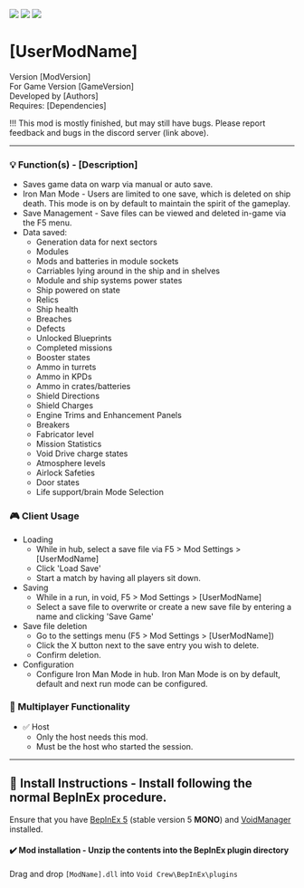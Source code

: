 [![](https://img.shields.io/badge/-Void_Crew_Modding_Team-111111?style=just-the-label&logo=github&labelColor=24292f)](https://github.com/Void-Crew-Modding-Team)
![](https://img.shields.io/badge/Game%20Version-[GameVersion]-111111?style=flat&labelColor=24292f&color=111111)
[![](https://img.shields.io/discord/1180651062550593536.svg?&logo=discord&logoColor=ffffff&style=flat&label=Discord&labelColor=24292f&color=111111)](https://discord.gg/g2u5wpbMGu "Void Crew Modding Discord")

# [UserModName]

Version [ModVersion]  
For Game Version [GameVersion]  
Developed by [Authors]  
Requires: [Dependencies]

!!! This mod is mostly finished, but may still have bugs. Please report feedback and bugs in the discord server (link above).

---------------------

### 💡 Function(s) - [Description]

- Saves game data on warp via manual or auto save.
- Iron Man Mode - Users are limited to one save, which is deleted on ship death. This mode is on by default to maintain the spirit of the gameplay.
- Save Management - Save files can be viewed and deleted in-game via the F5 menu.
- Data saved: 
  - Generation data for next sectors
  - Modules
  - Mods and batteries in module sockets
  - Carriables lying around in the ship and in shelves
  - Module and ship systems power states
  - Ship powered on state
  - Relics
  - Ship health
  - Breaches
  - Defects
  - Unlocked Blueprints
  - Completed missions
  - Booster states
  - Ammo in turrets
  - Ammo in KPDs
  - Ammo in crates/batteries
  - Shield Directions
  - Shield Charges
  - Engine Trims and Enhancement Panels
  - Breakers
  - Fabricator level
  - Mission Statistics
  - Void Drive charge states
  - Atmosphere levels
  - Airlock Safeties
  - Door states
  - Life support/brain Mode Selection

### 🎮 Client Usage

- Loading
  - While in hub, select a save file via F5 > Mod Settings > [UserModName]
  - Click 'Load Save'
  - Start a match by having all players sit down.
- Saving
  - While in a run, in void, F5 > Mod Settings > [UserModName]
  - Select a save file to overwrite or create a new save file by entering a name and clicking 'Save Game'
- Save file deletion
  - Go to the settings menu (F5 > Mod Settings > [UserModName])
  - Click the X button next to the save entry you wish to delete.
  - Confirm deletion.
- Configuration
  - Configure Iron Man Mode in hub. Iron Man Mode is on by default, default and next run mode can be configured.

### 👥 Multiplayer Functionality

- ✅ Host
  - Only the host needs this mod.
  - Must be the host who started the session.

---------------------

## 🔧 Install Instructions - **Install following the normal BepInEx procedure.**

Ensure that you have [BepInEx 5](https://thunderstore.io/c/void-crew/p/BepInEx/BepInExPack/) (stable version 5 **MONO**) and [VoidManager](https://thunderstore.io/c/void-crew/p/VoidCrewModdingTeam/VoidManager/) installed.

#### ✔️ Mod installation - **Unzip the contents into the BepInEx plugin directory**

Drag and drop `[ModName].dll` into `Void Crew\BepInEx\plugins`